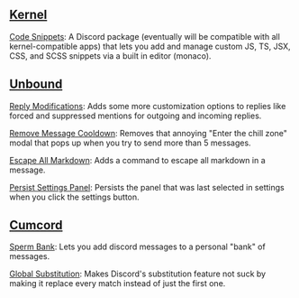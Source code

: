 ## [Kernel](https://github.com/kernel-mod/electron)
[Code Snippets](https://github.com/swishs-client-mod-plugins/code-snippets): A Discord package (eventually will be compatible with all kernel-compatible apps) that lets you add and manage custom JS, TS, JSX, CSS, and SCSS snippets via a built in editor (monaco).

## [Unbound](https://github.com/unbound-mod/)
[Reply Modifications](https://github.com/swishs-client-mod-plugins/reply-modifications):
Adds some more customization options to replies like forced and suppressed mentions for outgoing and incoming replies.

[Remove Message Cooldown](https://github.com/swishs-client-mod-plugins/remove-message-cooldown): Removes that annoying "Enter the chill zone" modal that pops up when you try to send more than 5 messages.

[Escape All Markdown](https://github.com/swishs-client-mod-plugins/escape-all-markdown): Adds a command to escape all markdown in a message.

[Persist Settings Panel](https://github.com/swishs-client-mod-plugins/persist-settings-panel): Persists the panel that was last selected in settings when you click the settings button.

## [Cumcord](https://github.com/Cumcord/Cumcord/)
[Sperm Bank](https://github.com/swishs-client-mod-plugins/sperm-bank): Lets you add discord messages to a personal "bank" of messages.

[Global Substitution](https://github.com/swishs-client-mod-plugins/cumcord-plugins/tree/main/plugins/global-substitution): Makes Discord's substitution feature not suck by making it replace every match instead of just the first one.

